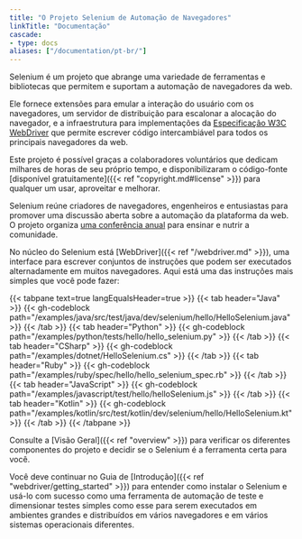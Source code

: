 ```yaml
---
title: "O Projeto Selenium de Automação de Navegadores"
linkTitle: "Documentação"
cascade:
- type: docs
aliases: ["/documentation/pt-br/"]
---
```


Selenium é um projeto que abrange uma variedade de ferramentas e bibliotecas
que permitem e suportam a automação de navegadores da web.

Ele fornece extensões para emular a interação do usuário com os navegadores,
um servidor de distribuição para escalonar a alocação do navegador,
e a infraestrutura para implementações da [Especificação W3C WebDriver](//www.w3.org/TR/webdriver/)
que permite escrever código intercambiável para todos os principais navegadores da web.

Este projeto é possível graças a colaboradores voluntários
que dedicam milhares de horas de seu próprio tempo,
e disponibilizaram o código-fonte [disponível gratuitamente]({{< ref "copyright.md#license" >}})
para qualquer um usar, aproveitar e melhorar.

Selenium reúne criadores de navegadores, engenheiros e entusiastas
para promover uma discussão aberta sobre a automação da plataforma da web.
O projeto organiza [uma conferência anual](//seleniumconf.com/)
para ensinar e nutrir a comunidade.

No núcleo do Selenium está [WebDriver]({{< ref "/webdriver.md" >}}),
uma interface para escrever conjuntos de instruções que podem ser executados alternadamente em muitos
navegadores. Aqui está uma das instruções mais simples que você pode fazer:


{{< tabpane text=true langEqualsHeader=true >}}
{{< tab header="Java" >}}
{{< gh-codeblock path="/examples/java/src/test/java/dev/selenium/hello/HelloSelenium.java" >}}
{{< /tab >}}
{{< tab header="Python" >}}
{{< gh-codeblock path="/examples/python/tests/hello/hello_selenium.py" >}}
{{< /tab >}}
{{< tab header="CSharp" >}}
{{< gh-codeblock path="/examples/dotnet/HelloSelenium.cs" >}}
{{< /tab >}}
{{< tab header="Ruby" >}}
{{< gh-codeblock path="/examples/ruby/spec/hello/hello_selenium_spec.rb" >}}
{{< /tab >}}
{{< tab header="JavaScript" >}}
{{< gh-codeblock path="/examples/javascript/test/hello/helloSelenium.js" >}}
{{< /tab >}}
{{< tab header="Kotlin" >}}
{{< gh-codeblock path="/examples/kotlin/src/test/kotlin/dev/selenium/hello/HelloSelenium.kt" >}}
{{< /tab >}}
{{< /tabpane >}}


Consulte a [Visão Geral]({{< ref "overview" >}}) para verificar os diferentes componentes do projeto
e decidir se o Selenium é a ferramenta certa para você.

Você deve continuar no Guia de [Introdução]({{< ref "webdriver/getting_started" >}})
para entender como instalar o Selenium e usá-lo com sucesso como uma 
ferramenta de automação de teste e dimensionar testes simples como esse para serem executados em ambientes grandes 
e distribuídos em vários navegadores e em vários sistemas operacionais diferentes.
